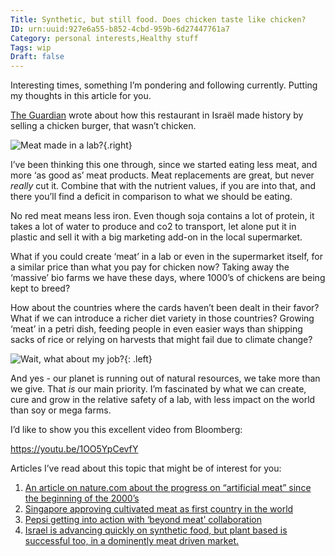 ```yaml
---
Title: Synthetic, but still food. Does chicken taste like chicken?
ID: urn:uuid:927e6a55-b852-4cbd-959b-6d27447761a7
Category: personal interests,Healthy stuff
Tags: wip
Draft: false
---
```


Interesting times, something I’m pondering and following currently. Putting my thoughts in this article for you.

[The Guardian](https://www.theguardian.com/food/2020/dec/04/no-kill-lab-grown-chicken-burger-restaurant-israel) wrote about how this restaurant in Israël made history by selling a chicken burger, that wasn’t chicken.

![Meat made in a lab?](https://casey.berlin/wp-content/uploads/2021/02/2021-02-28-21.14.15.jpeg#right){.right}

I’ve been thinking this one through, since we started eating less meat, and more ‘as good as’ meat products. Meat replacements are great, but never _really_ cut it. Combine that with the nutrient values, if you are into that, and there you’ll find a deficit in comparison to what we should be eating.

No red meat means less iron. Even though soja contains a lot of protein, it takes a lot of water to produce and co2 to transport, let alone put it in plastic and sell it with a big marketing add-on in the local supermarket.

What if you could create ‘meat’ in a lab or even in the supermarket itself, for a similar price than what you pay for chicken now? Taking away the ‘massive’ bio farms we have these days, where 1000’s of chickens are being kept to breed?

How about the countries where the cards haven’t been dealt in their favor? What if we can introduce a richer diet variety in those countries? Growing ‘meat’ in a petri dish, feeding people in even easier ways than shipping sacks of rice or relying on harvests that might fail due to climate change?

![Wait, what about my job?](https://casey.berlin/wp-content/uploads/2021/02/2021-02-28-21.25.15.jpeg#left){: .left}

And yes - our planet is running out of natural resources, we take more than we give. That _is_ our main priority. I’m fascinated by what we can create, cure and grow in the relative safety of a lab, with less impact on the world than soy or mega farms.

I’d like to show you this excellent video from Bloomberg:

https://youtu.be/1OO5YpCevfY

Articles I’ve read about this topic that might be of interest for you:
1. [An article on nature.com about the progress on “artificial meat” since the beginning of the 2000’s](https://www.nature.com/articles/d41586-020-03448-1)
2. [Singapore approving cultivated meat as first country in the world](https://www.pri.org/stories/2020-12-21/singapore-s-approval-lab-grown-meat-win-climate)
3. [Pepsi getting into action with ‘beyond meat’ collaboration](https://www.vox.com/future-perfect/2021/1/27/22252414/beyond-meat-pepsi)
4. [Israel is advancing quickly on synthetic food, but plant based is successful too, in a dominently meat driven market.](https://www.israel21c.org/israel-gets-first-taste-of-3d-printed-meat-and-likes-it/)